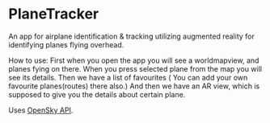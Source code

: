 # PlaneTracker

An app for airplane identification & tracking utilizing augmented reality for identifying planes flying overhead.

How to use: 
First when you open the app you will see a worldmapview, and planes fying on there. When you press selected plane from the map you will see its details. Then we have a list of favourites ( You can add your own favourite planes(routes) there also.) And then we have an AR view, which is supposed to give you the details about certain plane. 

Uses [OpenSky API](https://opensky-network.org/).

